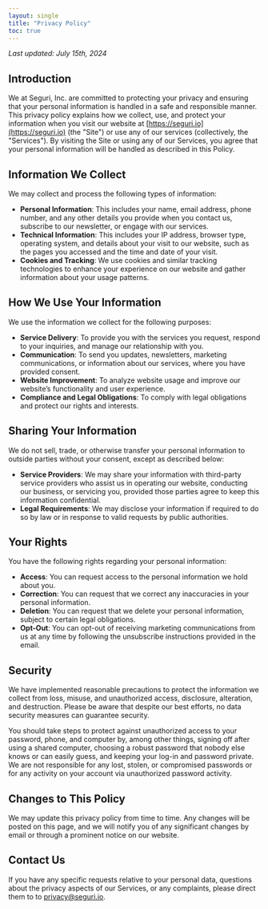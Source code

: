 ```yaml
---
layout: single
title: "Privacy Policy"
toc: true
---
```


_Last updated: July 15th, 2024_

## Introduction

We at Seguri, Inc. are committed to protecting your privacy and ensuring that your personal information is handled in a safe and responsible manner. This privacy policy explains how we collect, use, and protect your information when you visit our website at [https://seguri.io](https://seguri.io) (the "Site") or use any of our services (collectively, the "Services"). By visiting the Site or using any of our Services, you agree that your personal information will be handled as described in this Policy.

## Information We Collect

We may collect and process the following types of information:

- **Personal Information**: This includes your name, email address, phone number, and any other details you provide when you contact us, subscribe to our newsletter, or engage with our services.
- **Technical Information**: This includes your IP address, browser type, operating system, and details about your visit to our website, such as the pages you accessed and the time and date of your visit.
- **Cookies and Tracking**: We use cookies and similar tracking technologies to enhance your experience on our website and gather information about your usage patterns.

## How We Use Your Information

We use the information we collect for the following purposes:

- **Service Delivery**: To provide you with the services you request, respond to your inquiries, and manage our relationship with you.
- **Communication**: To send you updates, newsletters, marketing communications, or information about our services, where you have provided consent.
- **Website Improvement**: To analyze website usage and improve our website’s functionality and user experience.
- **Compliance and Legal Obligations**: To comply with legal obligations and protect our rights and interests.

## Sharing Your Information

We do not sell, trade, or otherwise transfer your personal information to outside parties without your consent, except as described below:

- **Service Providers**: We may share your information with third-party service providers who assist us in operating our website, conducting our business, or servicing you, provided those parties agree to keep this information confidential.
- **Legal Requirements**: We may disclose your information if required to do so by law or in response to valid requests by public authorities.

## Your Rights

You have the following rights regarding your personal information:

- **Access**: You can request access to the personal information we hold about you.
- **Correction**: You can request that we correct any inaccuracies in your personal information.
- **Deletion**: You can request that we delete your personal information, subject to certain legal obligations.
- **Opt-Out**: You can opt-out of receiving marketing communications from us at any time by following the unsubscribe instructions provided in the email.

## Security

We have implemented reasonable precautions to protect the information we collect from loss, misuse, and unauthorized access, disclosure, alteration, and destruction. Please be aware that despite our best efforts, no data security measures can guarantee security.

You should take steps to protect against unauthorized access to your password, phone, and computer by, among other things, signing off after using a shared computer, choosing a robust password that nobody else knows or can easily guess, and keeping your log-in and password private. We are not responsible for any lost, stolen, or compromised passwords or for any activity on your account via unauthorized password activity.

## Changes to This Policy

We may update this privacy policy from time to time. Any changes will be posted on this page, and we will notify you of any significant changes by email or through a prominent notice on our website.

## Contact Us

If you have any specific requests relative to your personal data, questions about the privacy aspects of our Services, or any complaints, please direct them to to privacy@seguri.io.

